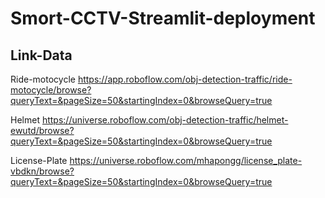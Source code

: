 # Smort-CCTV-Streamlit-deployment
Link-Data
  -
Ride-motocycle https://app.roboflow.com/obj-detection-traffic/ride-motocycle/browse?queryText=&pageSize=50&startingIndex=0&browseQuery=true

Helmet https://universe.roboflow.com/obj-detection-traffic/helmet-ewutd/browse?queryText=&pageSize=50&startingIndex=0&browseQuery=true
  
License-Plate https://universe.roboflow.com/mhapongg/license_plate-vbdkn/browse?queryText=&pageSize=50&startingIndex=0&browseQuery=true
